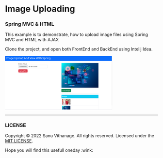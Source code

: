 <h1>Image Uploading</h1>
<h3>Spring MVC & HTML</h3>

<p>This example is to demonstrate, how to upload image files using Spring MVC and HTML with AJAX</p>

<p>Clone the project, and open both FrontEnd and BackEnd using Intelij Idea.</p>

<img src="assets/ss.png" width="70%">
<hr>

### LICENSE

Copyright © 2022 Sanu Vithanage. All rights reserved. Licensed under the [MIT LICENSE](LICENSE).

<p>Hope you will find this usefull oneday :wink:</p>